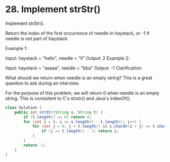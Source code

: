 # 28. Implement strStr()

Implement strStr().

Return the index of the first occurrence of needle in haystack, or -1 if needle is not part of haystack.

Example 1:

Input: haystack = "hello", needle = "ll"
Output: 2
Example 2:

Input: haystack = "aaaaa", needle = "bba"
Output: -1
Clarification:

What should we return when needle is an empty string? This is a great question to ask during an interview.

For the purpose of this problem, we will return 0 when needle is an empty string. This is consistent to C's strstr() and Java's indexOf().

```java
class Solution {
    public int strStr(String s, String t) {
        if (t.length() == 0) return 0;
        for (int i = 0; i <= s.length() - t.length(); i++) {
            for (int j = 0; j < t.length() && s.charAt(i + j) == t.charAt(j); j++) {
                if (j == t.length() - 1) return i;
            }
        }
        return -1;
    }
}
```